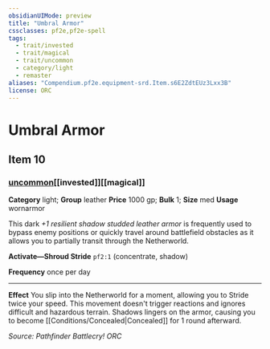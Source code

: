 ```yaml
---
obsidianUIMode: preview
title: "Umbral Armor"
cssclasses: pf2e,pf2e-spell
tags:
  - trait/invested
  - trait/magical
  - trait/uncommon
  - category/light
  - remaster
aliases: "Compendium.pf2e.equipment-srd.Item.s6E2ZdtEUz3Lxx3B"
license: ORC
---
```

# Umbral Armor
## Item 10
### [uncommon](uncommon "Uncommon Rarity Trait")[[invested]][[magical]]

**Category** light; **Group** leather
**Price** 1000 gp; 
**Bulk** 1; **Size** med
**Usage** wornarmor

This dark _+1 resilient shadow studded leather armor_ is frequently used to bypass enemy positions or quickly travel around battlefield obstacles as it allows you to partially transit through the Netherworld.

**Activate—Shroud Stride** `pf2:1` (concentrate, shadow)

**Frequency** once per day

* * *

**Effect** You slip into the Netherworld for a moment, allowing you to Stride twice your speed. This movement doesn't trigger reactions and ignores difficult and hazardous terrain. Shadows lingers on the armor, causing you to become [[Conditions/Concealed|Concealed]] for 1 round afterward.

*Source: Pathfinder Battlecry!*
*ORC*